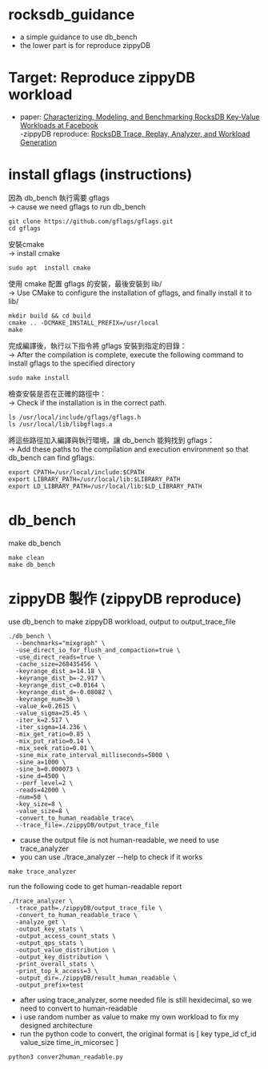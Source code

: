 # rocksdb_guidance
- a simple guidance to use db_bench
- the lower part is for reproduce zippyDB  
# Target: Reproduce zippyDB workload  
- paper: [Characterizing, Modeling, and Benchmarking RocksDB Key-Value Workloads at Facebook](https://www.usenix.org/conference/fast20/presentation/cao-zhichao)  
-zippyDB reproduce: [RocksDB Trace, Replay, Analyzer, and Workload Generation](https://github.com/facebook/rocksdb/wiki/RocksDB-Trace,-Replay,-Analyzer,-and-Workload-Generation)

# install gflags (instructions) 
因為 db_bench 執行需要 gflags  
-> cause we need gflags to run db_bench  
```
git clone https://github.com/gflags/gflags.git
cd gflags
```
安裝cmake  
-> install cmake
```
sudo apt  install cmake
```
使用 cmake 配置 gflags 的安裝，最後安裝到 lib/  
-> Use CMake to configure the installation of gflags, and finally install it to lib/  
```
mkdir build && cd build
cmake .. -DCMAKE_INSTALL_PREFIX=/usr/local
make 
```
完成編譯後，執行以下指令將 gflags 安裝到指定的目錄：  
-> After the compilation is complete, execute the following command to install gflags to the specified directory
```
sudo make install
```  
檢查安裝是否在正確的路徑中：  
-> Check if the installation is in the correct path.
```
ls /usr/local/include/gflags/gflags.h
ls /usr/local/lib/libgflags.a
```
將這些路徑加入編譯與執行環境，讓 db_bench 能夠找到 gflags：  
-> Add these paths to the compilation and execution environment so that db_bench can find gflags:
```
export CPATH=/usr/local/include:$CPATH
export LIBRARY_PATH=/usr/local/lib:$LIBRARY_PATH
export LD_LIBRARY_PATH=/usr/local/lib:$LD_LIBRARY_PATH
```


# db_bench 　　
make db_bench  
```
make clean
make db_bench
```

# zippyDB 製作 (zippyDB reproduce)
use db_bench to make zippyDB workload, output to output_trace_file  
```
./db_bench \
  --benchmarks="mixgraph" \
  -use_direct_io_for_flush_and_compaction=true \
  -use_direct_reads=true \
  -cache_size=268435456 \
  -keyrange_dist_a=14.18 \
  -keyrange_dist_b=-2.917 \
  -keyrange_dist_c=0.0164 \
  -keyrange_dist_d=-0.08082 \
  -keyrange_num=30 \
  -value_k=0.2615 \
  -value_sigma=25.45 \
  -iter_k=2.517 \
  -iter_sigma=14.236 \
  -mix_get_ratio=0.85 \
  -mix_put_ratio=0.14 \
  -mix_seek_ratio=0.01 \
  -sine_mix_rate_interval_milliseconds=5000 \
  -sine_a=1000 \
  -sine_b=0.000073 \
  -sine_d=4500 \
  --perf_level=2 \
  -reads=42000 \
  -num=50 \
  -key_size=8 \
  -value_size=8 \
  -convert_to_human_readable_trace\
  --trace_file=./zippyDB/output_trace_file 
```

- cause the output file is not human-readable, we need to use trace_analyzer
- you can use ./trace_analyzer --help to check if it works
```
make trace_analyzer
```

run the following code to get human-readable report  
```
./trace_analyzer \
  -trace_path=./zippyDB/output_trace_file \
  -convert_to_human_readable_trace \
  -analyze_get \
  -output_key_stats \
  -output_access_count_stats \
  -output_qps_stats \
  -output_value_distribution \
  -output_key_distribution \
  -print_overall_stats \
  -print_top_k_access=3 \
  -output_dir=./zippyDB/result_human_readable \
  -output_prefix=test
```

- after using trace_analyzer, some needed file is still hexidecimal, so we need to convert to human-readable  
- i use random number as value to make my own workload to fix my designed architecture  
- run the python code to convert, the original format is [ key type_id cf_id value_size time_in_micorsec ]   
```
python3 conver2human_readable.py
```
